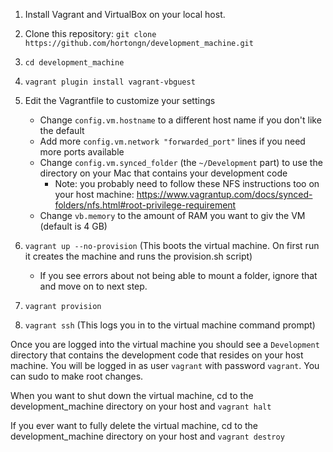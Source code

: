 1. Install Vagrant and VirtualBox on your local host.

1. Clone this repository: `git clone https://github.com/hortongn/development_machine.git`

1. `cd development_machine`

1. `vagrant plugin install vagrant-vbguest`

1. Edit the Vagrantfile to customize your settings
   * Change `config.vm.hostname` to a different host name if you don't like the default
   * Add more `config.vm.network "forwarded_port"` lines if you need more ports available
   * Change `config.vm.synced_folder` (the `~/Development` part) to use the directory on your Mac that contains your development code
      * Note: you probably need to follow these NFS instructions too on your host machine: https://www.vagrantup.com/docs/synced-folders/nfs.html#root-privilege-requirement
   * Change `vb.memory` to the amount of RAM you want to giv the VM (default is 4 GB)

1. `vagrant up --no-provision` (This boots the virtual machine.  On first run it creates the machine and runs the provision.sh script)
   * If you see errors about not being able to mount a folder, ignore that and move on to next step.

1. `vagrant provision`

1. `vagrant ssh` (This logs you in to the virtual machine command prompt)

Once you are logged into the virtual machine you should see a `Development` directory that contains the development code that resides on your host machine.  You will be logged in as user `vagrant` with password `vagrant`.  You can sudo to make root changes.

When you want to shut down the virtual machine, cd to the development_machine directory on your host and `vagrant halt`

If you ever want to fully delete the virtual machine, cd to the development_machine directory on your host and `vagrant destroy`
